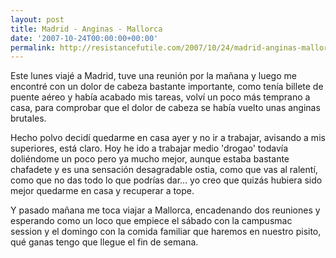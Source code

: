 ```yaml
---
layout: post
title: Madrid - Anginas - Mallorca
date: '2007-10-24T00:00:00+00:00'
permalink: http://resistancefutile.com/2007/10/24/madrid-anginas-mallorca/
---
```

Este lunes viajé a Madrid, tuve una reunión por la mañana y luego me encontré con un dolor de cabeza bastante importante, como tenía billete de puente aéreo y había acabado mis tareas, volví un poco más temprano a casa, para comprobar que el dolor de cabeza se había vuelto unas anginas brutales. 

Hecho polvo decidí quedarme en casa ayer y no ir a trabajar, avisando a mis superiores, está claro. Hoy he ido a trabajar medio 'drogao' todavía doliéndome un poco pero ya mucho mejor, aunque estaba bastante chafadete y es una sensación desagradable ostia, como que vas al ralentí, como que no das todo lo que podrías dar... yo creo que quizás hubiera sido mejor quedarme en casa y recuperar a tope.

Y pasado mañana me toca viajar a Mallorca, encadenando dos reuniones y esperando como un loco que empiece el sábado con la campusmac session y el domingo con la comida familiar que haremos en nuestro pisito, qué ganas tengo que llegue el fin de semana. 
